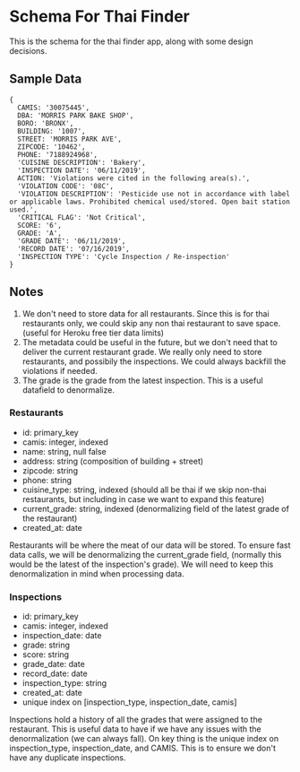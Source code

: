 # Schema For Thai Finder
This is the schema for the thai finder app, along with some design decisions.

## Sample Data
```
{
  CAMIS: '30075445',
  DBA: 'MORRIS PARK BAKE SHOP',
  BORO: 'BRONX',
  BUILDING: '1007',
  STREET: 'MORRIS PARK AVE',
  ZIPCODE: '10462',
  PHONE: '7188924968',
  'CUISINE DESCRIPTION': 'Bakery',
  'INSPECTION DATE': '06/11/2019',
  ACTION: 'Violations were cited in the following area(s).',
  'VIOLATION CODE': '08C',
  'VIOLATION DESCRIPTION': 'Pesticide use not in accordance with label or applicable laws. Prohibited chemical used/stored. Open bait station used.',
  'CRITICAL FLAG': 'Not Critical',
  SCORE: '6',
  GRADE: 'A',
  'GRADE DATE': '06/11/2019',
  'RECORD DATE': '07/16/2019',
  'INSPECTION TYPE': 'Cycle Inspection / Re-inspection' 
}
```

## Notes
1. We don't need to store data for all restaurants. Since this is for thai restaurants only, we could skip any non thai restaurant to save space. (useful for Heroku free tier data limits)
2. The metadata could be useful in the future, but we don't need that to deliver the current restaurant grade. We really only need to store restaurants, and possibily the inspections. We could always backfill the violations if needed.
3. The grade is the grade from the latest inspection. This is a useful datafield to denormalize.

### Restaurants
- id: primary_key
- camis: integer, indexed
- name: string, null false
- address: string (composition of building + street)
- zipcode: string
- phone: string
- cuisine_type: string, indexed (should all be thai if we skip non-thai restaurants, but including in case we want to expand this feature)
- current_grade: string, indexed (denormalizing field of the latest grade of the restaurant)
- created_at: date

Restaurants will be where the meat of our data will be stored. To ensure fast data calls, we will be denormalizing the current_grade field, (normally this would be the latest of the inspection's grade). We will need to keep this denormalization in mind when processing data. 

### Inspections
- id: primary_key
- camis: integer, indexed
- inspection_date: date
- grade: string
- score: string
- grade_date: date
- record_date: date
- inspection_type: string
- created_at: date
- unique index on [inspection_type, inspection_date, camis]

Inspections hold a history of all the grades that were assigned to the restaurant. This is useful data to have if we have any issues with the denormalization (we can always fall). On key thing is the unique index on inspection_type, inspection_date, and CAMIS. This is to ensure we don't have any duplicate inspections.
